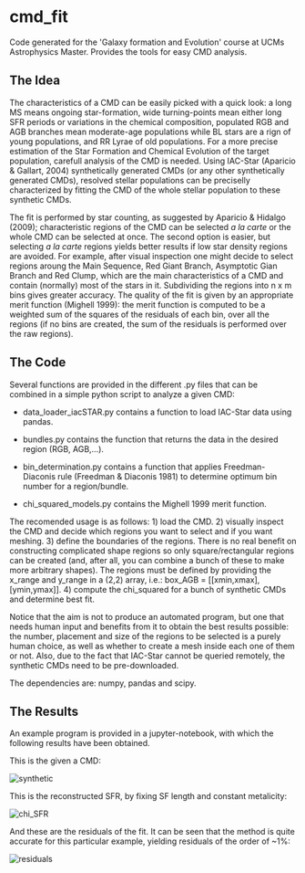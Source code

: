 # cmd_fit
Code generated for the 'Galaxy formation and Evolution' course at UCMs Astrophysics Master. Provides the tools for easy CMD analysis.

## The Idea
The characteristics of a CMD can be easily picked with a quick look: a long MS means ongoing star-formation, wide turning-points mean either long SFR periods or variations in the chemical composition, populated RGB and AGB branches mean moderate-age populations while BL stars are a rign of young populations, and RR Lyrae of old populations. For a more precise estimation of the Star Formation and Chemical Evolution of the target population, carefull analysis of the CMD is needed. Using IAC-Star (Aparicio & Gallart, 2004) synthetically generated CMDs (or any other synthetically generated CMDs), resolved stellar populations can be preciselly characterized by fitting the CMD of the whole stellar population to these synthetic CMDs.

The fit is performed by star counting, as suggested by Aparicio & Hidalgo (2009); characteristic regions of the CMD can be selected _a la carte_ or the whole CMD can be selected at once. The second option is easier, but selecting _a la carte_ regions yields better results if low star density regions are avoided. For example, after visual inspection one might decide to select regions aroung the Main Sequence, Red Giant Branch, Asymptotic Gian Branch and Red Clump, which are the main characteristics of a CMD and contain (normally) most of the stars in it. Subdividing the regions into n x m bins gives greater accuracy. The quality of the fit is given by an appropriate merit function (Mighell 1999): the merit function is computed to be a weighted sum of the squares of the residuals of each bin, over all the regions (if no bins are created, the sum of the residuals is performed over the raw regions).

## The Code
Several functions are provided in the different .py files that can be combined in a simple python script to analyze a given CMD:

- data_loader_iacSTAR.py contains a function to load IAC-Star data using pandas.

- bundles.py contains the function that returns the data in the desired region (RGB, AGB,...).

- bin_determination.py contains a function that applies Freedman-Diaconis rule (Freedman & Diaconis 1981) to determine optimum bin number for a region/bundle.

- chi_squared_models.py contains the Mighell 1999 merit function.

The recomended usage is as follows: 1) load the CMD. 2) visually inspect the CMD and decide which regions you want to select and if you want meshing. 3) define the boundaries of the regions. There is no real benefit on constructing complicated shape regions so only square/rectangular regions can be created (and, after all, you can combine a bunch of these to make more arbitrary shapes). The regions must be defined by providing the x_range and y_range in a (2,2) array, i.e.: box_AGB = [[xmin,xmax],[ymin,ymax]]. 4) compute the chi_squared for a bunch of synthetic CMDs and determine best fit.

Notice that the aim is not to produce an automated program, but one that needs human input and benefits from it to obtain the best results possible: the number, placement and size of the regions to be selected is a purely human choice, as well as whether to create a mesh inside each one of them or not. Also, due to the fact that IAC-Star cannot be queried remotely, the synthetic CMDs need to be pre-downloaded.

The dependencies are: numpy, pandas and scipy.

## The Results

An example program is provided in a jupyter-notebook, with which the following results have been obtained.

This is the given a CMD:

![synthetic](https://github.com/AsierLambarri/cmd_fit/assets/109964584/192a3aaa-98d7-4c3b-9d64-b4507c06c1ee)

This is the reconstructed SFR, by fixing SF length and constant metalicity:

![chi_SFR](https://github.com/AsierLambarri/cmd_fit/assets/109964584/f4dcdff8-e522-45bf-aa93-06ac23a72ddf)

And these are the residuals of the fit. It can be seen that the method is quite accurate for this particular example, yielding residuals of the order of ~1%:

![residuals](https://github.com/AsierLambarri/cmd_fit/assets/109964584/4622e05e-44a2-4dc8-bb8e-bec467c6f93a)




